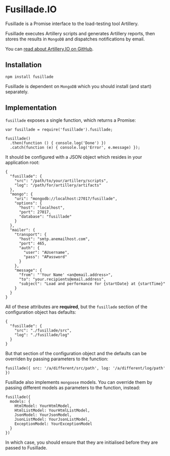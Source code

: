 # Fusillade.IO

Fusillade is a Promise interface to the load-testing tool Artillery.

Fusillade executes Artillery scripts and generates Artillery reports, then stores the results in `MongoDB` and dispatches notifications by email.

You can [read about Artillery.IO on GitHub](https://github.com/shoreditch-ops/artillery).

## Installation

```
npm install fusillade
```

Fusillade is dependent  on `MongoDB` which you should install (and start) separately.

## Implementation

`fusillade` exposes a single function, which returns a Promise:

```
var fusillade = require('fusillade').fusillade;

fusillade()
  .then(function () { console.log('Done') })
  .catch(function (e) { console.log('Error', e.message) });
```
It should be configured with a JSON object which resides in your application root:
```
{
  "fusillade": {
    "src": "/path/to/your/artillery/scripts",
    "log": "/path/for/artillery/artifacts"
  },
  "mongo": {
    "uri": "mongodb://localhost:27017/fusillade",
    "options": {
      "host": "localhost",
      "port": 27017,
      "database": "fusillade"
    }
  },
  "mailer": {
    "transport": {
      "host": "smtp.anemailhost.com",
      "port": 465,
      "auth": {
        "user": "AUsername",
        "pass": "APassword"
      }
    },
    "message": {
      "from": "'Your Name' <an@email.address>",
      "to": "your.recipients@email.address",
      "subject": "Load and performance for {startDate} at {startTime}"
    }
  }
}
```
All of these attributes are **required**, but the `fusillade` section of the configuration object has defaults:

```
{
  "fusillade": {
    "src": "./fusillade/src",
    "log": "./fusillade/log"
  }
}
```
But that section of the configuration object and the defaults can be overriden by passing parameters to the function:
```
fusillade({ src: '/a/different/src/path', log: '/a/different/log/path' })
```

Fusillade also implements `mongoose` models. You can override them by passing different models as parameters to the function, instead:
```
fusillade({
  models: {
    HtmlModel: YourHtmlModel,
    HtmlListModel: YourHtmlListModel,
    JsonModel: YourJsonModel,
    JsonListModel: YourJsonListModel,
    ExceptionModel: YourExceptionModel
  }
})
```
In which case, you should ensure that they are initialised before they are passed to Fusillade.
